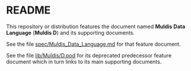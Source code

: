 # README

This repository or distribution features the document named
**Muldis Data Language** (**Muldis D**)
and its supporting documents.

See the file
[spec/Muldis_Data_Language.md](spec/Muldis_Data_Language.md)
for that feature document.

See the file
[lib/Muldis/D.pod](lib/Muldis/D.pod)
for its deprecated predecessor feature document
which in turn links to its main supporting documents.
